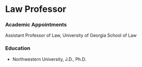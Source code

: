   # Law Professor

  ### Academic Appointments
  Assistant Professor of Law, University of Georgia School of Law

  ### Education
  - Northwestern University, J.D., Ph.D.
